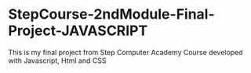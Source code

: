 # StepCourse-2ndModule-Final-Project-JAVASCRIPT
 This is my final project from Step Computer Academy Course developed with Javascript, Html and CSS
